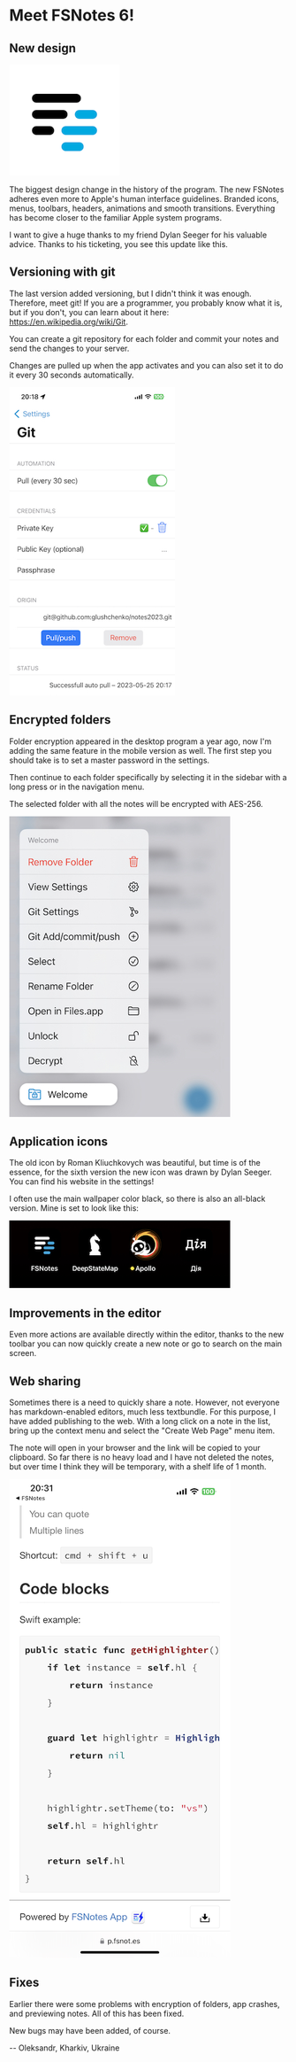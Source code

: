 # Meet FSNotes 6!

## New design

![](assets/2023-04-08%20Unmasked%20Icon,%20Light%20-%20FSNotes.png)

The biggest design change in the history of the program. The new FSNotes adheres even more to Apple's human interface guidelines. Branded icons, menus, toolbars, headers, animations and smooth transitions. Everything has become closer to the familiar Apple system programs.

I want to give a huge thanks to my friend Dylan Seeger for his valuable advice. Thanks to his ticketing, you see this update like this.

## Versioning with git

The last version added versioning, but I didn't think it was enough. Therefore, meet git! If you are a programmer, you probably know what it is, but if you don't, you can learn about it here: https://en.wikipedia.org/wiki/Git.

You can create a git repository for each folder and commit your notes and send the changes to your server.

Changes are pulled up when the app activates and you can also set it to do it every 30 seconds automatically.

![](assets/IMG_1882.jpeg)

## Encrypted folders

Folder encryption appeared in the desktop program a year ago, now I'm adding the same feature in the mobile version as well. The first step you should take is to set a master password in the settings.

Then continue to each folder specifically by selecting it in the sidebar with a long press or in the navigation menu.

The selected folder with all the notes will be encrypted with AES-256.

![](assets/encrypt-menu.jpeg)

## Application icons

The old icon by Roman Kliuchkovych was beautiful, but time is of the essence, for the sixth version the new icon was drawn by Dylan Seeger. You can find his website in the settings!

I often use the main wallpaper color black, so there is also an all-black version. Mine is set to look like this:

![](assets/black-icon.jpeg)

## Improvements in the editor

Even more actions are available directly within the editor, thanks to the new toolbar you can now quickly create a new note or go to search on the main screen.

## Web sharing

Sometimes there is a need to quickly share a note. However, not everyone has markdown-enabled editors, much less textbundle. For this purpose, I have added publishing to the web. With a long click on a note in the list, bring up the context menu and select the "Create Web Page" menu item. 

The note will open in your browser and the link will be copied to your clipboard. So far there is no heavy load and I have not deleted the notes, but over time I think they will be temporary, with a shelf life of 1 month.

![](assets/web-sharing.png)

## Fixes

Earlier there were some problems with encryption of folders, app crashes, and previewing notes. All of this has been fixed.

New bugs may have been added, of course.

-- Oleksandr, Kharkiv, Ukraine
